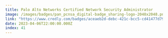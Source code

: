 ```yaml
---
title: Palo Alto Networks Certified Network Security Administrator
image: /images/badges/pan_pcnsa_digital-badge_sharing-logo-2048x2048.png
link: "https://www.credly.com/badges/aceaeb2d-debc-421c-bcc5-cd41477d7906/public_url"
date: 2023-04-06T22:00:00.000Z
index: 41
---
```

